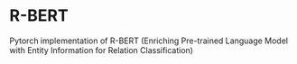 # R-BERT
Pytorch implementation of R-BERT (Enriching Pre-trained Language Model with Entity Information for Relation Classification)
